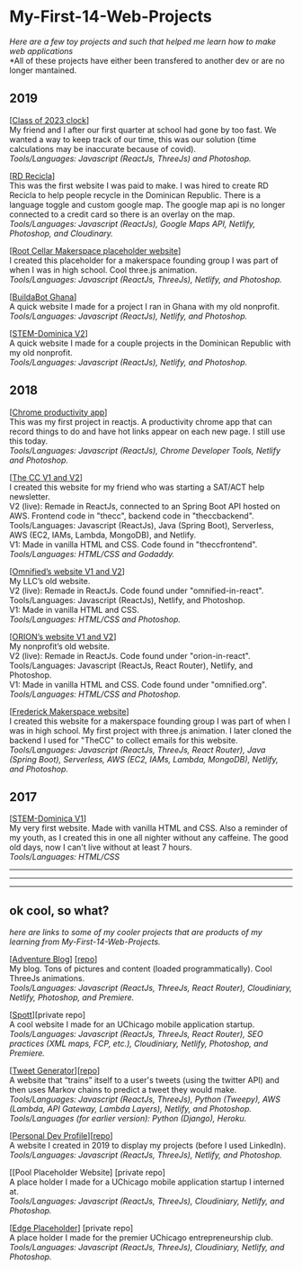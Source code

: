 # My-First-14-Web-Projects
*Here are a few toy projects and such that helped me learn how to make web applications* 
<br />*All of these projects have either been transfered to another dev or are no longer mantained.

**2019**
--------------------
[[Class of 2023 clock](https://unruffled-mcclintock-886ffb.netlify.app)]
<br />My friend and I after our first quarter at school had gone by too fast. We wanted a way to keep track of our time, this was our solution (time calculations may be inaccurate because of covid).
<br />*Tools/Languages: Javascript (ReactJs, ThreeJs) and Photoshop.*

[[RD Recicla](https://rdrecicla.com)]
<br />This was the first website I was paid to make. I was hired to create RD Recicla to help people recycle in the Dominican Republic. There is a language toggle and custom google map. The google map api is no longer connected to a credit card so there is an overlay on the map.
<br />*Tools/Languages: Javascript (ReactJs), Google Maps API, Netlify, Photoshop, and Cloudinary.*

[[Root Cellar Makerspace placeholder website](https://lucid-kare-8f5870.netlify.app)]
<br />I created this placeholder for a makerspace founding group I was part of when I was in high school. Cool three.js animation.
<br />*Tools/Languages: Javascript (ReactJs, ThreeJs), Netlify, and Photoshop.*

[[BuildaBot Ghana](https://nifty-stallman-945b6b.netlify.app)]
<br />A quick website I made for a project I ran in Ghana with my old nonprofit.
<br />*Tools/Languages: Javascript (ReactJs), Netlify, and Photoshop.*

[[STEM-Dominica V2](https://sharp-hamilton-e9f332.netlify.app)]
<br />A quick website I made for a couple projects in the Dominican Republic with my old nonprofit.
<br />*Tools/Languages: Javascript (ReactJs), Netlify, and Photoshop.*


**2018**
--------------------
[[Chrome productivity app](https://chrome.google.com/webstore/detail/pesto-aioli/baalpccnhigkkjhdaacgbkfopdcpbemp)]
<br />This was my first project in reactjs. A productivity chrome app that can record things to do and have hot links appear on each new page. I still use this today.
<br />*Tools/Languages: Javascript (ReactJs), Chrome Developer Tools, Netlify and Photoshop.*

[[The CC V1 and V2](https://zen-bartik-72f3de.netlify.app)]
<br />I created this website for my friend who was starting a SAT/ACT help newsletter.
<br />V2 (live): Remade in ReactJs, connected to an Spring Boot API hosted on AWS. Frontend code in "thecc", backend code in "theccbackend". 
<br />Tools/Languages: Javascript (ReactJs), Java (Spring Boot), Serverless, AWS (EC2, IAMs, Lambda, MongoDB), and Netlify.
<br />V1: Made in vanilla HTML and CSS. Code found in "theccfrontend".
<br />*Tools/Languages: HTML/CSS and Godaddy.*

[[Omnified’s website V1 and V2](https://relaxed-lewin-868bff.netlify.app)]
<br />My LLC’s old website. 
<br />V2 (live): Remade in ReactJs. Code found under "omnified-in-react".
<br />Tools/Languages: Javascript (ReactJs), Netlify, and Photoshop.
<br />V1: Made in vanilla HTML and CSS.
<br />*Tools/Languages: HTML/CSS and Photoshop.*

[[ORION’s website V1 and V2](https://vigorous-almeida-6f9b9c.netlify.app)]
<br />My nonprofit’s old website.
<br />V2 (live): Remade in ReactJs. Code found under "orion-in-react".
<br />Tools/Languages: Javascript (ReactJs, React Router), Netlify, and Photoshop.
<br />V1: Made in vanilla HTML and CSS. Code found under "omnified.org".
<br />*Tools/Languages: HTML/CSS and Photoshop.*

[[Frederick Makerspace website](https://optimistic-shaw-ad03fc.netlify.app)]
<br />I created this website for a makerspace founding group I was part of when I was in high school. My first project with three.js animation. I later cloned the backend I used for "TheCC" to collect emails for this website.
<br />*Tools/Languages: Javascript (ReactJs, ThreeJs, React Router), Java (Spring Boot), Serverless, AWS (EC2, IAMs, Lambda, MongoDB), Netlify, and Photoshop.*


**2017**
--------------------
[[STEM-Dominica V1](http://simonmahns.github.io)] 
<br />My very first website. Made with vanilla HTML and CSS. Also a reminder of my youth, as I created this in one all nighter without any caffeine. The good old days, now I can't live without at least 7 hours. 
<br />*Tools/Languages: HTML/CSS*

--------------------
--------------------
--------------------

**ok cool, so what?**
--------------------
*here are links to some of my cooler projects that are products of my learning from My-First-14-Web-Projects.*

[[Adventure Blog](http://cookedcorn.casa)] [[repo](https://github.com/simonmahns/mm)]
<br />My blog. Tons of pictures and content (loaded programmatically). Cool ThreeJs animations.
<br />*Tools/Languages: Javascript (ReactJs, ThreeJs, React Router), Cloudiniary, Netlify, Photoshop, and Premiere.*

[[Spott](http://spott.live)][private repo]
<br />A cool website I made for an UChicago mobile application startup.
<br />*Tools/Languages: Javascript (ReactJs, ThreeJs, React Router), SEO practices (XML maps, FCP, etc.), Cloudiniary, Netlify, Photoshop, and Premiere.* 

[[Tweet Generator](https://confident-pare-b6e027.netlify.app)][[repo](https://github.com/simonmahns/tweetgenerator)]
<br />A website that “trains” itself to a user's tweets (using the twitter API) and then uses Markov chains to predict a tweet they would make.
<br />*Tools/Languages: Javascript (ReactJs, ThreeJs), Python (Tweepy), AWS (Lambda, API Gateway, Lambda Layers), Netlify, and Photoshop.*
<br />*Tools/Languages (for earlier version): Python (Django), Heroku.*

[[Personal Dev Profile](http://cookedcorn.casa)][[repo](https://github.com/simonmahns/mm)] 
<br />A website I created in 2019 to display my projects (before I used LinkedIn).
<br />*Tools/Languages: Javascript (ReactJs, ThreeJs), Netlify, and Photoshop.*

[[Pool Placeholder Website] [private repo]
<br />A place holder I made for a UChicago mobile application startup I interned at.
<br />*Tools/Languages: Javascript (ReactJs, ThreeJs), Cloudiniary, Netlify, and Photoshop.*

[[Edge Placeholder](https://compassionate-albattani-b0447b.netlify.app)] [private repo]
<br />A place holder I made for the premier UChicago entrepreneurship club.
<br />*Tools/Languages: Javascript (ReactJs, ThreeJs), Cloudiniary, Netlify, and Photoshop.* 

